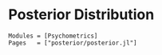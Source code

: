 # Posterior Distribution

```@autodocs
Modules = [Psychometrics]
Pages   = ["posterior/posterior.jl"]
```
